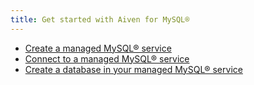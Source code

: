 ```yaml
---
title: Get started with Aiven for MySQL®
---
```


- [Create a managed MySQL® service](/docs/platform/howto/create_new_service)
- [Connect to a managed MySQL® service](/docs/products/mysql/howto/list-code-samples)
- [Create a database in your managed MySQL® service](/docs/products/mysql/howto/create-database)

